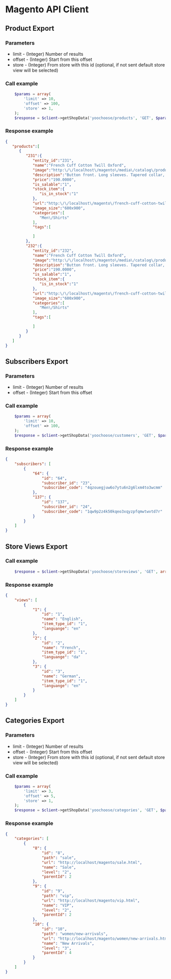 # Magento API Client

## Product Export

### Parameters
* limit - (Integer) Number of results
* offset - (Integer) Start from this offset
* store - (Integer) From store with this id (optional, if not sent default store view will be selected)

### Call example
```php
    $params = array(
        'limit' => 10,
        'offset' => 100,
        'store' => 1,
    );
    $response = $client->getShopData('yoochoose/products', 'GET', $params);
```

### Response example
```json
{  
   "products":[  
      {  
         "231":{
            "entity_id":"231",
            "name":"French Cuff Cotton Twill Oxford",
            "image":"http:\/\/localhost\/magento\/media\/catalog\/product\/m\/s\/msj000t_1.jpg",
            "description":"Button front. Long sleeves. Tapered collar, chest pocket, french cuffs.",
            "price":"190.0000",
            "is_salable":"1",
            "stock_item":{  
               "is_in_stock":"1"
            },
            "url":"http:\/\/localhost\/magento\/french-cuff-cotton-twill-oxford.html",
            "image_size":"600x900",
            "categories":[  
               "Men\/Shirts"
            ],
            "tags":[

            ]
         },
         "232":{
            "entity_id":"232",
            "name":"French Cuff Cotton Twill Oxford",
            "image":"http:\/\/localhost\/magento\/media\/catalog\/product\/m\/s\/msj000t_1.jpg",
            "description":"Button front. Long sleeves. Tapered collar, chest pocket, french cuffs.",
            "price":"190.0000",
            "is_salable":"1",
            "stock_item":{  
               "is_in_stock":"1"
            },
            "url":"http:\/\/localhost\/magento\/french-cuff-cotton-twill-oxford-563.html",
            "image_size":"600x900",
            "categories":[  
               "Men\/Shirts"
            ],
            "tags":[

            ]
         }
      }
   ]
}
```
## Subscribers Export

### Parameters
* limit - (Integer) Number of results
* offset - (Integer) Start from this offset

### Call example
```php
    $params = array(
        'limit' => 10,
        'offset' => 100,
    );
    $response = $client->getShopData('yoochoose/customers', 'GET', $params);
```

### Response example
```json
{
    "subscribers": [
        {
            "64": {
                "id": "64",
                "subscriber_id": "23",
                "subscriber_code": "4qzouegjuw6o7ytu6n2g6lxm4to3wcmm"
            },
            "137": {
                "id": "137",
                "subscriber_id": "24",
                "subscriber_code": "1qw9p2z4k50kqeo3xqyzpfqmwtwvtd7r"
            }
        }
    ]
}
```
## Store Views Export

### Call example
```php
    $response = $client->getShopData('yoochoose/storeviews', 'GET', array());
```

### Response example
```json
{
    "views": [
        {
            "1": {
                "id": "1",
                "name": "English",
                "item_type_id": "1",
                "languange": "en"
            },
            "2": {
                "id": "2",
                "name": "French",
                "item_type_id": "1",
                "languange": "da"
            },
            "3": {
                "id": "3",
                "name": "German",
                "item_type_id": "1",
                "languange": "en"
            }
        }
    ]
}
```

## Categories Export

### Parameters
* limit - (Integer) Number of results
* offset - (Integer) Start from this offset
* store - (Integer) From store with this id (optional, if not sent default store view will be selected)

### Call example
```php
    $params = array(
        'limit' => 3,
        'offset' => 5,
        'store' => 1,
    );
    $response = $client->getShopData('yoochoose/categories', 'GET', $params);
```

### Response example
```json
{
    "categories": [
        {
            "8": {
                "id": "8",
                "path": "sale",
                "url": "http://localhost/magento/sale.html",
                "name": "Sale",
                "level": "2",
                "parentId": 2
            },
            "9": {
                "id": "9",
                "path": "vip",
                "url": "http://localhost/magento/vip.html",
                "name": "VIP",
                "level": "2",
                "parentId": 2
            },
            "10": {
                "id": "10",
                "path": "women/new-arrivals",
                "url": "http://localhost/magento/women/new-arrivals.html",
                "name": "New Arrivals",
                "level": "3",
                "parentId": 4
            }
        }
    ]
}
```
